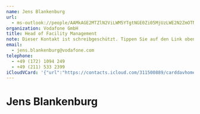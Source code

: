 ```yaml
---
name: Jens Blankenburg
url:
  - ms-outlook://people/AAMkAGE2MTZlN2ViLWM5YTgtNGE0Zi05MjUzLWE2N2ZmOTNiNzU1NwBGAAAAAAATi9mlcaWmRrOUSDPipn7pBwDaKeY3E0WlQqDBzbWTDvYeAAAAqKThAADaKeY3E0WlQqDBzbWTDvYeAAABRIkfAAA=?accountKey=8f7e2b1612c1987325fb966238129f30&accountExportedAt=559252279.911066
organization: Vodafone GmbH
title: Head of Facility Management
note: Dieser Kontakt ist schreibgeschützt. Tippen Sie auf den Link oben\, umihn in Outlook zu bearbeiten.\n\nVodafone GmbH\n\nFerdinand-Braun-Platz 1\n\n40549 Düsseldorf
email:
  - jens.blankenburg@vodafone.com
telephone:
  - +49 (172) 1094 249
  - +49 (211) 533 2399
iCloudVCard: '{"url":"https://contacts.icloud.com/311500889/carddavhome/card/08D6AC68-B99E-426E-A19A-E1730FACAF12.vcf","etag":"\"kmfh9x33\"","data":"BEGIN:VCARD\r\nVERSION:3.0\r\nFN:\r\nN:Blankenburg;Jens;;;\r\nUID:0067684B-D9FE-4A08-9628-F305C0F5C641\r\nitem2.X-ABLABEL:Outlook\r\nPRODID:-//Apple Inc.//iOS 12.1//EN\r\nREV:2025-04-03T22:17:41Z\r\nURL:ms-outlook://people/AAMkAGE2MTZlN2ViLWM5YTgtNGE0Zi05MjUzLWE2N2ZmOTNiNzU\r\n 1NwBGAAAAAAATi9mlcaWmRrOUSDPipn7pBwDaKeY3E0WlQqDBzbWTDvYeAAAAqKThAADaKeY3E0\r\n WlQqDBzbWTDvYeAAABRIkfAAA=?accountKey=8f7e2b1612c1987325fb966238129f30&acco\r\n untExportedAt=559252279.911066\r\nORG:Vodafone GmbH;\r\nTITLE:Head of Facility Management\r\nNOTE:Dieser Kontakt ist schreibgeschützt. Tippen Sie auf den Link oben\\, um\r\n ihn in Outlook zu bearbeiten.\\n\\nVodafone GmbH\\n\\nFerdinand-Braun-Platz 1\\n\r\n \\n40549 Düsseldorf\r\nEMAIL:jens.blankenburg@vodafone.com\r\nTEL:+49 (172) 1094 249\r\nTEL:+49 (211) 533 2399\r\nEND:VCARD"}'
---
```

# Jens Blankenburg